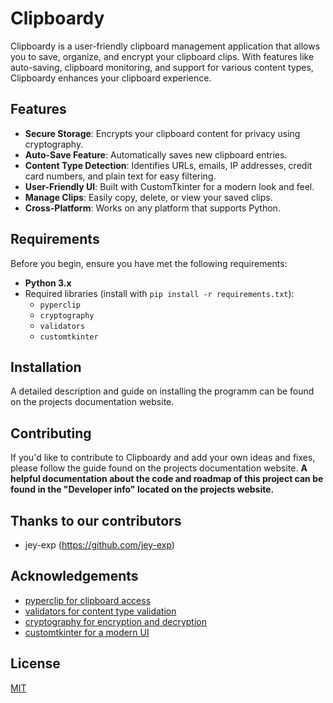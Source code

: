 # Clipboardy

Clipboardy is a user-friendly clipboard management application that allows you to save, organize, and encrypt your clipboard clips. With features like auto-saving, clipboard monitoring, and support for various content types, Clipboardy enhances your clipboard experience.

## Features

- **Secure Storage**: Encrypts your clipboard content for privacy using cryptography.
- **Auto-Save Feature**: Automatically saves new clipboard entries.
- **Content Type Detection**: Identifies URLs, emails, IP addresses, credit card numbers, and plain text for easy filtering.
- **User-Friendly UI**: Built with CustomTkinter for a modern look and feel.
- **Manage Clips**: Easily copy, delete, or view your saved clips.
- **Cross-Platform**: Works on any platform that supports Python.

## Requirements

Before you begin, ensure you have met the following requirements:

- **Python 3.x**
- Required libraries (install with `pip install -r requirements.txt`):
  - `pyperclip`
  - `cryptography`
  - `validators`
  - `customtkinter`

## Installation

A detailed description and guide on installing the programm can be found on the projects documentation website.

## Contributing

If you'd like to contribute to Clipboardy and add your own ideas and fixes, please follow the guide found on
the projects documentation website. **A helpful documentation about the code and roadmap of this project can be found in the "Developer info"
located on the projects website.**

## Thanks to our contributors
- jey-exp (https://github.com/jey-exp)

## Acknowledgements

 - [pyperclip for clipboard access](https://pypi.org/project/pyperclip/)
 - [validators for content type validation](https://pypi.org/project/validators/)
 - [cryptography for encryption and decryption](https://pypi.org/project/cryptography/)
 - [customtkinter for a modern UI](https://github.com/TomSchimansky/CustomTkinter)
## License

[MIT](https://choosealicense.com/licenses/mit/)

